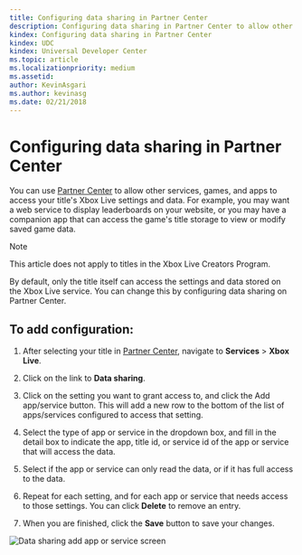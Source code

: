 ```yaml
---
title: Configuring data sharing in Partner Center
description: Configuring data sharing in Partner Center to allow other apps, games, and services to access the Xbox Live settings.
kindex: Configuring data sharing in Partner Center
kindex: UDC
kindex: Universal Developer Center
ms.topic: article
ms.localizationpriority: medium
ms.assetid:
author: KevinAsgari
ms.author: kevinasg
ms.date: 02/21/2018
---
```


# Configuring data sharing in Partner Center

You can use [Partner Center](https://developer.microsoft.com/dashboard/windows/overview) to allow other services, games, and apps to access your title's Xbox Live settings and data.
For example, you may want a web service to display leaderboards on your website, or you may have a companion app that can access the game's title storage to view or modify saved game data.

> [!NOTE]
> This article does not apply to titles in the Xbox Live Creators Program.

By default, only the title itself can access the settings and data stored on the Xbox Live service.
You can change this by configuring data sharing on Partner Center.


## To add configuration:

1. After selecting your title in [Partner Center](https://developer.microsoft.com/dashboard/windows/overview), navigate to **Services** > **Xbox Live**.

2. Click on the link to **Data sharing**.

3. Click on the setting you want to grant access to, and click the Add app/service button. This will add a new row to the bottom of the list of apps/services configured to access that setting.

4. Select the type of app or service in the dropdown box, and fill in the detail box to indicate the app, title id, or service id of the app or service that will access the data.

5. Select if the app or service can only read the data, or if it has full access to the data.

6. Repeat for each setting, and for each app or service that needs access to those settings. You can click **Delete** to remove an entry.

7. When you are finished, click the **Save** button to save your changes.

![Data sharing add app or service screen](../../images/dev-center/data-sharing-2.png)
